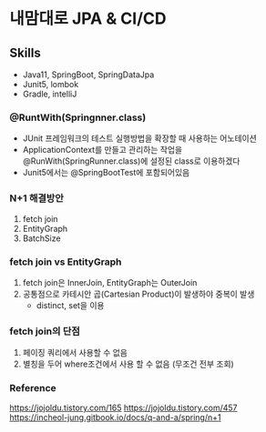 # 내맘대로 JPA & CI/CD

## Skills
+ Java11, SpringBoot, SpringDataJpa
+ Junit5, lombok
+ Gradle, intelliJ



### @RuntWith(Springnner.class)
+ JUnit 프레임워크의 테스트 실행방법을 확장할 때 사용하는 어노테이션
+ ApplicationContext를 만들고 관리하는 작업을 @RunWith(SpringRunner.class)에 설정된 class로 이용하겠다
+ Junit5에서는 @SpringBootTest에 포함되어있음

### N+1 해결방안

1. fetch join
2. EntityGraph
3. BatchSize

### fetch join vs EntityGraph
1. fetch join은 InnerJoin, EntityGraph는 OuterJoin
2. 공통점으로 카테시안 곱(Cartesian Product)이 발생하야 중복이 발생
   - distinct, set을 이용

### fetch join의 단점
1. 페이징 쿼리에서 사용할 수 없음
2. 별칭을 두어 where조건에서 사용 할 수 없음 (무조건 전부 조회)

### 


### Reference
https://jojoldu.tistory.com/165
https://jojoldu.tistory.com/457
https://incheol-jung.gitbook.io/docs/q-and-a/spring/n+1